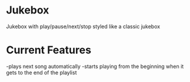 # Jukebox
Jukebox with play/pause/next/stop styled like a classic jukebox

# Current Features
-plays next song automatically
-starts playing from the beginning when it gets to the end of the playlist
